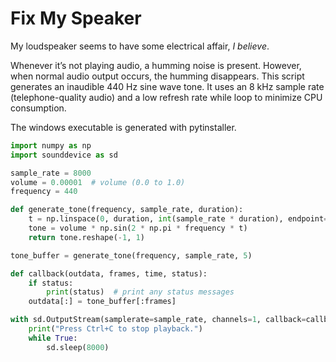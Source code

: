 #  Fix My Speaker
My loudspeaker seems to have some electrical affair, _I believe_. 

Whenever it’s not playing audio, a humming noise is present. However, when normal audio output occurs, the humming disappears. This script generates an inaudible 440 Hz sine wave tone. It uses an 8 kHz sample rate (telephone-quality audio) and a low refresh rate while loop to minimize CPU consumption.

The windows executable is generated with pytinstaller.
```python
import numpy as np
import sounddevice as sd

sample_rate = 8000  
volume = 0.00001  # volume (0.0 to 1.0)
frequency = 440

def generate_tone(frequency, sample_rate, duration):
    t = np.linspace(0, duration, int(sample_rate * duration), endpoint=False) 
    tone = volume * np.sin(2 * np.pi * frequency * t)  
    return tone.reshape(-1, 1)  

tone_buffer = generate_tone(frequency, sample_rate, 5)

def callback(outdata, frames, time, status):
    if status:
        print(status)  # print any status messages
    outdata[:] = tone_buffer[:frames] 

with sd.OutputStream(samplerate=sample_rate, channels=1, callback=callback, blocksize=1024):
    print("Press Ctrl+C to stop playback.")
    while True:  
        sd.sleep(8000)  
```
